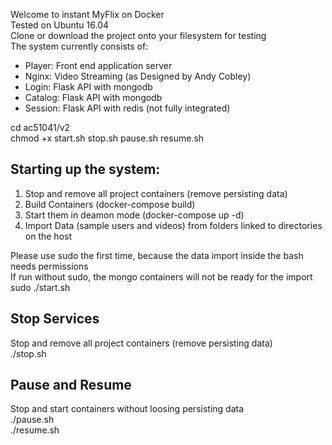 Welcome to instant MyFlix on Docker<br/>
Tested on Ubuntu 16.04<br/>
Clone or download the project onto your filesystem
for testing<br/>
The system currently consists of:<br/>
<ul>
	<li>Player: Front end application server</li>
	<li>Nginx: Video Streaming (as Designed by Andy Cobley)</li>
	<li>Login: Flask API with mongodb</li>
	<li>Catalog: Flask API with mongodb</li>
	<li>Session: Flask API with redis (not fully integrated)</li>
</ul>
cd ac51041/v2<br/>
chmod +x start.sh stop.sh pause.sh resume.sh 
<h2>Starting up the system:</h2>
<ol>
	<li>Stop and remove all project containers (remove persisting data)</li>
	<li>Build Containers (docker-compose build)</li>
	<li>Start them in deamon mode (docker-compose up -d)</li>
	<li>Import Data (sample users and videos) from folders linked to directories on the host</li>
</ol>
Please use sudo the first time, because the data import inside the bash needs permissions<br/>
If run without sudo, the mongo containers will not be ready for the import<br/> 
sudo ./start.sh
<h2>Stop Services</h2>
Stop and remove all project containers (remove persisting data)<br/>
./stop.sh
<h2>Pause and Resume</h2>
Stop and start containers without loosing persisting data<br/>
./pause.sh<br/>
./resume.sh